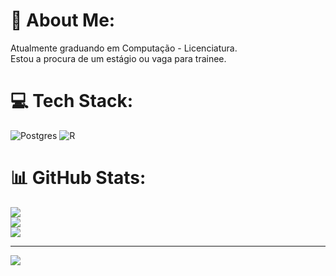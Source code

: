 # 💫 About Me:
Atualmente graduando em Computação - Licenciatura.<br>Estou a procura de um estágio ou vaga para trainee.


# 💻 Tech Stack:
![Postgres](https://img.shields.io/badge/postgres-%23316192.svg?style=for-the-badge&logo=postgresql&logoColor=white) ![R](https://img.shields.io/badge/r-%23276DC3.svg?style=for-the-badge&logo=r&logoColor=white)
# 📊 GitHub Stats:
![](https://github-readme-stats.vercel.app/api?username=arthurmouro&theme=algolia&hide_border=false&include_all_commits=false&count_private=false)<br/>
![](https://github-readme-streak-stats.herokuapp.com/?user=arthurmouro&theme=algolia&hide_border=false)<br/>
![](https://github-readme-stats.vercel.app/api/top-langs/?username=arthurmouro&theme=algolia&hide_border=false&include_all_commits=false&count_private=false&layout=compact)

---
[![](https://visitcount.itsvg.in/api?id=arthurmouro&icon=0&color=0)](https://visitcount.itsvg.in)

<!-- Proudly created with GPRM ( https://gprm.itsvg.in ) -->